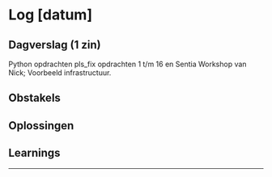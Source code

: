 # Log [datum]
 
## Dagverslag (1 zin)
 Python opdrachten pls_fix opdrachten 1 t/m 16 en Sentia Workshop van Nick; Voorbeeld infrastructuur.
## Obstakels
 
## Oplossingen
 
## Learnings
 
---
